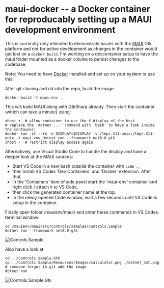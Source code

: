 # maui-docker -- a Docker container for reproducably setting up a MAUI development environment

This is currendly only intended to demonstrate issues with the [MAUI](https://github.com/lytico/maui) Gtk platform and not 
for active development as changes in the container would get lost on a `docker build`. I'm working on a devcontainer setup to have the maui folder mounted as a docker volume to persist changes to the codebase.

Note: You need to have [Docker](https://docs.docker.com/engine/install/ubuntu/) installed and set up 
on your system to use this.

After git-cloning and cd into the repo, build the image:

    docker build -t maui-env .

This will build MAUI along with GtkSharp already. Then start the container (which can take a minute) using:

    xhost +  # allow container to use the X display of the host
    # replace the 'dotnet ...' command with 'bash' to have a look inside the container:
    docker run -it --rm -e DISPLAY=$DISPLAY -v /tmp/.X11-unix:/tmp/.X11-unix -t maui-env dotnet run --framework net8.0-gtk
    xhost -  # restrict display access again

Alternatively, use Visual Studio Code to handle the display and have a deeper look at the MAUI sources:
* Start VS Code in a new bash outside the container with `code .`,
* then install VS Codes 'Dev Containers' and 'Docker' extension. After that, 
* in the 'Containers' item of side panel start the 'maui-env' container and right click / attach it to VS Code, 
* then click the generated container name at the top. 
* In the newly opened Code window, wait a few seconds until VS Code is setup in the container.

Finally open folder /mauienv/maui/ and enter these commands in VS Codes terminal window:

    cd /mauienv/maui/src/Controls/samples/Controls.Sample
    dotnet run --framework net8.0-gtk

![Controls.Sample](https://raw.githubusercontent.com/Thomas-Mielke-Software/maui-docker/d77cd672b4586fcfbe5a9aea89dff0ea8cfee3f2/pics/ControlsSample.png)

Also have a look at

    cd ../Controls.Sample.Gtk
    cp ../Controls.Sample/Resources/Images/calculator.png ./dotnet_bot.png  # someone forgot to git add the image
    dotnet run

![Controls.Sample.Gtk](https://raw.githubusercontent.com/Thomas-Mielke-Software/maui-docker/d77cd672b4586fcfbe5a9aea89dff0ea8cfee3f2/pics/ControlsSampleGtk.png)
